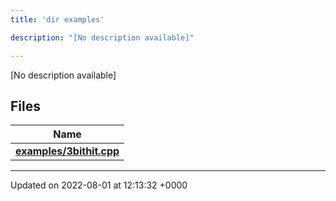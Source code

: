 ```yaml
---
title: 'dir examples'

description: "[No description available]"

---
```







[No description available]

## Files

| Name           |
| -------------- |
| **[examples/3bithit.cpp](/documentation/code/files/3bithit_8cpp/#file-3bithit.cpp)**  |






-------------------------------

Updated on 2022-08-01 at 12:13:32 +0000
